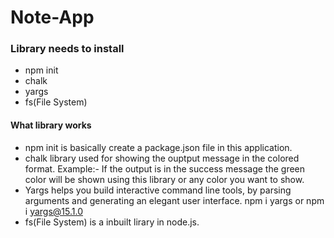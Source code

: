 # Note-App
### Library needs to install
* npm init
* chalk
* yargs
* fs(File System)
#### What library works
* npm init is basically create a package.json file in this application.
* chalk library used for showing the ouptput message in the colored format.
   Example:- If the output is in the success message the green color will be shown using this library or any color you want to    show.
* Yargs helps you build interactive command line tools, by parsing arguments and generating an elegant user interface.
   npm i yargs
   or
   npm i yargs@15.1.0
* fs(File System) is a inbuilt lirary in node.js.
